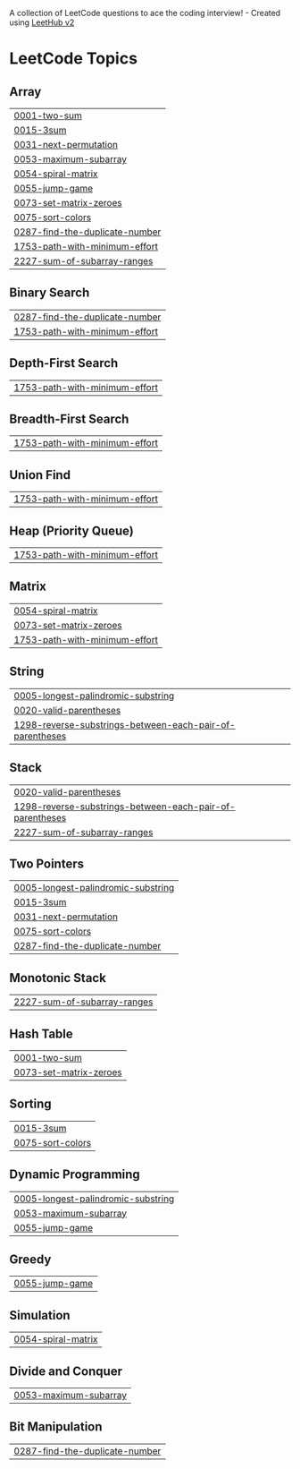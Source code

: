 A collection of LeetCode questions to ace the coding interview! - Created using [LeetHub v2](https://github.com/arunbhardwaj/LeetHub-2.0)
<!---LeetCode Topics Start-->
# LeetCode Topics
## Array
|  |
| ------- |
| [0001-two-sum](https://github.com/ShraddhaS007/Leetcode/tree/master/0001-two-sum) |
| [0015-3sum](https://github.com/ShraddhaS007/Leetcode/tree/master/0015-3sum) |
| [0031-next-permutation](https://github.com/ShraddhaS007/Leetcode/tree/master/0031-next-permutation) |
| [0053-maximum-subarray](https://github.com/ShraddhaS007/Leetcode/tree/master/0053-maximum-subarray) |
| [0054-spiral-matrix](https://github.com/ShraddhaS007/Leetcode/tree/master/0054-spiral-matrix) |
| [0055-jump-game](https://github.com/ShraddhaS007/Leetcode/tree/master/0055-jump-game) |
| [0073-set-matrix-zeroes](https://github.com/ShraddhaS007/Leetcode/tree/master/0073-set-matrix-zeroes) |
| [0075-sort-colors](https://github.com/ShraddhaS007/Leetcode/tree/master/0075-sort-colors) |
| [0287-find-the-duplicate-number](https://github.com/ShraddhaS007/Leetcode/tree/master/0287-find-the-duplicate-number) |
| [1753-path-with-minimum-effort](https://github.com/ShraddhaS007/Leetcode/tree/master/1753-path-with-minimum-effort) |
| [2227-sum-of-subarray-ranges](https://github.com/ShraddhaS007/Leetcode/tree/master/2227-sum-of-subarray-ranges) |
## Binary Search
|  |
| ------- |
| [0287-find-the-duplicate-number](https://github.com/ShraddhaS007/Leetcode/tree/master/0287-find-the-duplicate-number) |
| [1753-path-with-minimum-effort](https://github.com/ShraddhaS007/Leetcode/tree/master/1753-path-with-minimum-effort) |
## Depth-First Search
|  |
| ------- |
| [1753-path-with-minimum-effort](https://github.com/ShraddhaS007/Leetcode/tree/master/1753-path-with-minimum-effort) |
## Breadth-First Search
|  |
| ------- |
| [1753-path-with-minimum-effort](https://github.com/ShraddhaS007/Leetcode/tree/master/1753-path-with-minimum-effort) |
## Union Find
|  |
| ------- |
| [1753-path-with-minimum-effort](https://github.com/ShraddhaS007/Leetcode/tree/master/1753-path-with-minimum-effort) |
## Heap (Priority Queue)
|  |
| ------- |
| [1753-path-with-minimum-effort](https://github.com/ShraddhaS007/Leetcode/tree/master/1753-path-with-minimum-effort) |
## Matrix
|  |
| ------- |
| [0054-spiral-matrix](https://github.com/ShraddhaS007/Leetcode/tree/master/0054-spiral-matrix) |
| [0073-set-matrix-zeroes](https://github.com/ShraddhaS007/Leetcode/tree/master/0073-set-matrix-zeroes) |
| [1753-path-with-minimum-effort](https://github.com/ShraddhaS007/Leetcode/tree/master/1753-path-with-minimum-effort) |
## String
|  |
| ------- |
| [0005-longest-palindromic-substring](https://github.com/ShraddhaS007/Leetcode/tree/master/0005-longest-palindromic-substring) |
| [0020-valid-parentheses](https://github.com/ShraddhaS007/Leetcode/tree/master/0020-valid-parentheses) |
| [1298-reverse-substrings-between-each-pair-of-parentheses](https://github.com/ShraddhaS007/Leetcode/tree/master/1298-reverse-substrings-between-each-pair-of-parentheses) |
## Stack
|  |
| ------- |
| [0020-valid-parentheses](https://github.com/ShraddhaS007/Leetcode/tree/master/0020-valid-parentheses) |
| [1298-reverse-substrings-between-each-pair-of-parentheses](https://github.com/ShraddhaS007/Leetcode/tree/master/1298-reverse-substrings-between-each-pair-of-parentheses) |
| [2227-sum-of-subarray-ranges](https://github.com/ShraddhaS007/Leetcode/tree/master/2227-sum-of-subarray-ranges) |
## Two Pointers
|  |
| ------- |
| [0005-longest-palindromic-substring](https://github.com/ShraddhaS007/Leetcode/tree/master/0005-longest-palindromic-substring) |
| [0015-3sum](https://github.com/ShraddhaS007/Leetcode/tree/master/0015-3sum) |
| [0031-next-permutation](https://github.com/ShraddhaS007/Leetcode/tree/master/0031-next-permutation) |
| [0075-sort-colors](https://github.com/ShraddhaS007/Leetcode/tree/master/0075-sort-colors) |
| [0287-find-the-duplicate-number](https://github.com/ShraddhaS007/Leetcode/tree/master/0287-find-the-duplicate-number) |
## Monotonic Stack
|  |
| ------- |
| [2227-sum-of-subarray-ranges](https://github.com/ShraddhaS007/Leetcode/tree/master/2227-sum-of-subarray-ranges) |
## Hash Table
|  |
| ------- |
| [0001-two-sum](https://github.com/ShraddhaS007/Leetcode/tree/master/0001-two-sum) |
| [0073-set-matrix-zeroes](https://github.com/ShraddhaS007/Leetcode/tree/master/0073-set-matrix-zeroes) |
## Sorting
|  |
| ------- |
| [0015-3sum](https://github.com/ShraddhaS007/Leetcode/tree/master/0015-3sum) |
| [0075-sort-colors](https://github.com/ShraddhaS007/Leetcode/tree/master/0075-sort-colors) |
## Dynamic Programming
|  |
| ------- |
| [0005-longest-palindromic-substring](https://github.com/ShraddhaS007/Leetcode/tree/master/0005-longest-palindromic-substring) |
| [0053-maximum-subarray](https://github.com/ShraddhaS007/Leetcode/tree/master/0053-maximum-subarray) |
| [0055-jump-game](https://github.com/ShraddhaS007/Leetcode/tree/master/0055-jump-game) |
## Greedy
|  |
| ------- |
| [0055-jump-game](https://github.com/ShraddhaS007/Leetcode/tree/master/0055-jump-game) |
## Simulation
|  |
| ------- |
| [0054-spiral-matrix](https://github.com/ShraddhaS007/Leetcode/tree/master/0054-spiral-matrix) |
## Divide and Conquer
|  |
| ------- |
| [0053-maximum-subarray](https://github.com/ShraddhaS007/Leetcode/tree/master/0053-maximum-subarray) |
## Bit Manipulation
|  |
| ------- |
| [0287-find-the-duplicate-number](https://github.com/ShraddhaS007/Leetcode/tree/master/0287-find-the-duplicate-number) |
<!---LeetCode Topics End-->